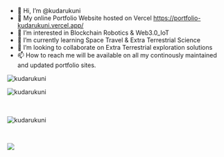 - 👋 Hi, I’m @kudarukuni
- 🚀 My online Portfolio Website hosted on Vercel https://portfolio-kudarukuni.vercel.app/
- 👀 I’m interested in Blockchain Robotics & Web3.0_IoT
- 🌱 I’m currently learning Space Travel & Extra Terrestrial Science
- 💞️ I’m looking to collaborate on Extra Terrestrial exploration solutions
- 📫 How to reach me will be available on all my continously maintained and updated portfolio sites.

<p><img src="https://komarev.com/ghpvc/?username=kudarukuni&label=Profile%20views&color=0b8f09&style=flat" alt="kudarukuni"></p>

<p><img align="left" src="https://github-readme-stats.vercel.app/api/top-langs?username=kudarukuni&theme=dark&show_icons=true&locale=en&layout=compact" alt="kudarukuni"/></p>
<br/><br/><br/>
<p><img align="center" src="https://github-readme-stats.vercel.app/api?username=kudarukuni&theme=dark&show_icons=true&locale=en" alt="kudarukuni"/></p>
<br/>
<p><img align="center" src="https://streak-stats.demolab.com?user=kudarukuni&theme=dark"/></p>
